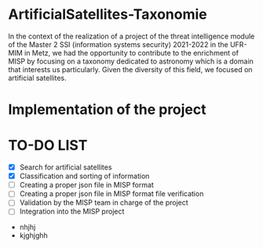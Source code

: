 # ArtificialSatellites-Taxonomie

In the context of the realization of a project of the threat intelligence module of the Master 2 SSI (information systems security) 2021-2022 in the UFR-MIM in Metz, we had the opportunity to contribute to the enrichment of MISP by focusing on a taxonomy dedicated to astronomy which is a domain that interests us particularly.
Given the diversity of this field, we focused on artificial satellites. 

# Implementation of the project 

# TO-DO LIST

- [x] Search for artificial satellites
- [X] Classification and sorting of information
- [ ] Creating a proper json file in MISP format
- [ ] Creating a proper json file in MISP format file verification
- [ ] Validation by the MISP team in charge of the project
- [ ] Integration into the MISP project
- nhjhj
- kjghjghh
